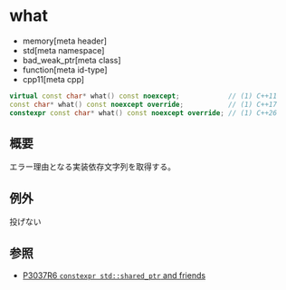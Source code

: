 # what
* memory[meta header]
* std[meta namespace]
* bad_weak_ptr[meta class]
* function[meta id-type]
* cpp11[meta cpp]

```cpp
virtual const char* what() const noexcept;            // (1) C++11
const char* what() const noexcept override;           // (1) C++17
constexpr const char* what() const noexcept override; // (1) C++26
```

## 概要
エラー理由となる実装依存文字列を取得する。


## 例外
投げない


## 参照
- [P3037R6 `constexpr std::shared_ptr` and friends](https://open-std.org/jtc1/sc22/wg21/docs/papers/2025/p3037r6.pdf)